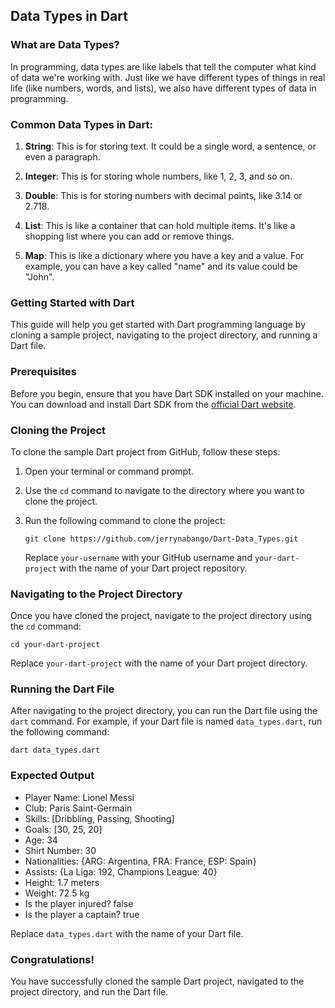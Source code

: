 ## Data Types in Dart

### What are Data Types?

In programming, data types are like labels that tell the computer what kind of data we're working with. Just like we have different types of things in real life (like numbers, words, and lists), we also have different types of data in programming.

### Common Data Types in Dart:

1. **String**: This is for storing text. It could be a single word, a sentence, or even a paragraph.

2. **Integer**: This is for storing whole numbers, like 1, 2, 3, and so on.

3. **Double**: This is for storing numbers with decimal points, like 3.14 or 2.718.

4. **List**: This is like a container that can hold multiple items. It's like a shopping list where you can add or remove things.

5. **Map**: This is like a dictionary where you have a key and a value. For example, you can have a key called "name" and its value could be "John".

### Getting Started with Dart

This guide will help you get started with Dart programming language by cloning a sample project, navigating to the project directory, and running a Dart file.

### Prerequisites

Before you begin, ensure that you have Dart SDK installed on your machine. You can download and install Dart SDK from the [official Dart website](https://dart.dev/get-dart).

### Cloning the Project

To clone the sample Dart project from GitHub, follow these steps:

1. Open your terminal or command prompt.

2. Use the `cd` command to navigate to the directory where you want to clone the project.

3. Run the following command to clone the project:

   ```
   git clone https://github.com/jerrynabango/Dart-Data_Types.git
   ```

   Replace `your-username` with your GitHub username and `your-dart-project` with the name of your Dart project repository.

### Navigating to the Project Directory

Once you have cloned the project, navigate to the project directory using the `cd` command:

```
cd your-dart-project
```

Replace `your-dart-project` with the name of your Dart project directory.

### Running the Dart File

After navigating to the project directory, you can run the Dart file using the `dart` command. For example, if your Dart file is named `data_types.dart`, run the following command:

```
dart data_types.dart
```

### Expected Output

- Player Name: Lionel Messi
- Club: Paris Saint-Germain
- Skills: [Dribbling, Passing, Shooting]
- Goals: [30, 25, 20]
- Age: 34
- Shirt Number: 30
- Nationalities: {ARG: Argentina, FRA: France, ESP: Spain}
- Assists: {La Liga: 192, Champions League: 40}
- Height: 1.7 meters
- Weight: 72.5 kg
- Is the player injured? false
- Is the player a captain? true

Replace `data_types.dart` with the name of your Dart file.

### Congratulations!

You have successfully cloned the sample Dart project, navigated to the project directory, and run the Dart file.
